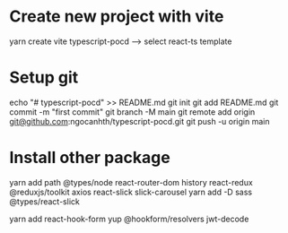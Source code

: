 # Create new project with vite

yarn create vite typescript-pocd
--> select react-ts template

# Setup git

echo "# typescript-pocd" >> README.md
git init
git add README.md
git commit -m "first commit"
git branch -M main
git remote add origin git@github.com:ngocanhth/typescript-pocd.git
git push -u origin main

# Install other package
yarn add path @types/node react-router-dom history react-redux @reduxjs/toolkit axios react-slick slick-carousel
yarn add -D sass @types/react-slick

yarn add react-hook-form yup  @hookform/resolvers jwt-decode
